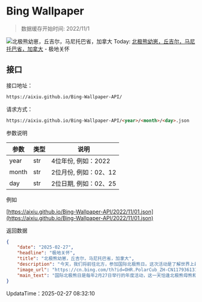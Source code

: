 # Bing Wallpaper

> 数据缓存开始时间: 2022/11/1

![北极熊幼崽，丘吉尔，马尼托巴省，加拿大](https://cn.bing.com/th?id=OHR.PolarCub_ZH-CN1179361319_1920x1080.webp)
Today: [北极熊幼崽，丘吉尔，马尼托巴省，加拿大](https://cn.bing.com/th?id=OHR.PolarCub_ZH-CN1179361319_1920x1080.webp) - 极地关怀

## 接口

接口地址：

```html
https://aixiu.github.io/Bing-Wallpaper-API/
```

请求方式：

```html
https://aixiu.github.io/Bing-Wallpaper-API/<year>/<month>/<day>.json
```

参数说明

| 参数 | 类型 | 说明 |
| - | - | - |
| year | str | 4位年份, 例如：2022 |
| month | str | 2位月份, 例如：02、12 |
| day | str | 2位日期, 例如：02、25 |

例如

[https://aixiu.github.io/Bing-Wallpaper-API/2022/11/01.json](https://aixiu.github.io/Bing-Wallpaper-API/2022/11/01.json)

返回数据

```json
{
    "date": "2025-02-27",
    "headline": "极地关怀",
    "title": "北极熊幼崽，丘吉尔，马尼托巴省，加拿大",
    "description": "今天，我们将前往北方，参加国际北极熊日。这次活动是了解世界上最大的熊种及其面临的威胁的最佳时机。北极熊原产于北极，分布在阿拉斯加、俄罗斯、格陵兰和斯瓦尔巴群岛。它们也分布在加拿大——比如今天这张照片中的幼崽，拍摄于马尼托巴省丘吉尔。",
    "image_url": "https://cn.bing.com/th?id=OHR.PolarCub_ZH-CN1179361319_1920x1080.webp",
    "main_text": "国际北极熊日是每年2月27日举行的年度活动，这一天恰逢北极熊母熊和幼崽在巢穴中休眠的时期，旨在提高人们对北极熊保护现状的认识。"
}
```

UpdataTime：2025-02-27 08:32:10
